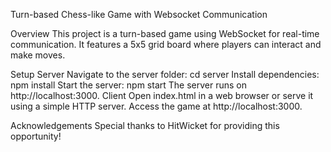 Turn-based Chess-like Game with Websocket
Communication

Overview
This project is a turn-based game using WebSocket for real-time communication. It features a 5x5 grid board where players can interact and make moves.

Setup
Server
Navigate to the server folder: cd server
Install dependencies: npm install
Start the server: npm start
The server runs on http://localhost:3000.
Client
Open index.html in a web browser or serve it using a simple HTTP server.
Access the game at http://localhost:3000.

Acknowledgements
Special thanks to HitWicket for providing this opportunity!
